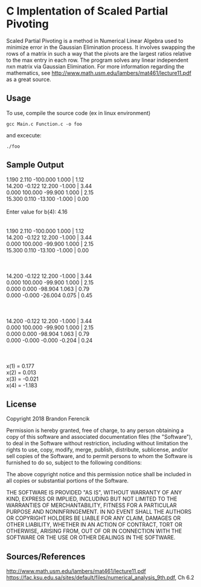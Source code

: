# C Implentation of Scaled Partial Pivoting 
Scaled Partial Pivoting is a method in Numerical Linear Algebra used to minimize error in the Gaussian Elimination process.
It involves swapping the rows of a matrix in such a way that the pivots are the largest ratios relative to the max entry in
each row. The program solves any linear independent nxn matrix via Gaussian Elimination. 
For more information regarding the mathematics, see http://www.math.usm.edu/lambers/mat461/lecture11.pdf as a great
source. 

## Usage

To use, compile the source code (ex in linux environment) 

```
gcc Main.c Function.c -o foo 
```
and excecute: 

```
./foo 
```

## Sample Output 



1.190 2.110 -100.000 1.000 | 1.12<br/>
14.200 -0.122 12.200 -1.000 | 3.44<br/>
0.000 100.000 -99.900 1.000 | 2.15<br/>
15.300 0.110 -13.100 -1.000 | 0.00<br/>
<br/>
Enter value for b(4): 4.16<br/>
<br/>
<br/>
1.190 2.110 -100.000 1.000 | 1.12<br/>
14.200 -0.122 12.200 -1.000 | 3.44<br/>
0.000 100.000 -99.900 1.000 | 2.15<br/>
15.300 0.110 -13.100 -1.000 | 0.00<br/>
<br/>
<br/>
<br/>
14.200 -0.122 12.200 -1.000 | 3.44<br/>
0.000 100.000 -99.900 1.000 | 2.15<br/>
0.000 0.000 -98.904 1.063 | 0.79<br/>
0.000 -0.000 -26.004 0.075 | 0.45<br/>
<br/>
<br/>
<br/>
14.200 -0.122 12.200 -1.000 | 3.44<br/>
0.000 100.000 -99.900 1.000 | 2.15<br/>
0.000 0.000 -98.904 1.063 | 0.79<br/>
0.000 -0.000 -0.000 -0.204 | 0.24<br/>
<br/>
<br/>
<br/>
x(1) = 0.177<br/>
x(2) = 0.013<br/>
x(3) = -0.021<br/>
x(4) = -1.183<br/>


## License 

Copyright 2018 Brandon Ferencik

Permission is hereby granted, free of charge, to any person obtaining a copy of this software and associated documentation files (the "Software"), to deal in the Software without restriction, including without limitation the rights to use, copy, modify, merge, publish, distribute, sublicense, and/or sell copies of the Software, and to permit persons to whom the Software is furnished to do so, subject to the following conditions:

The above copyright notice and this permission notice shall be included in all copies or substantial portions of the Software.

THE SOFTWARE IS PROVIDED "AS IS", WITHOUT WARRANTY OF ANY KIND, EXPRESS OR IMPLIED, INCLUDING BUT NOT LIMITED TO THE WARRANTIES OF MERCHANTABILITY, FITNESS FOR A PARTICULAR PURPOSE AND NONINFRINGEMENT. IN NO EVENT SHALL THE AUTHORS OR COPYRIGHT HOLDERS BE LIABLE FOR ANY CLAIM, DAMAGES OR OTHER LIABILITY, WHETHER IN AN ACTION OF CONTRACT, TORT OR OTHERWISE, ARISING FROM, OUT OF OR IN CONNECTION WITH THE SOFTWARE OR THE USE OR OTHER DEALINGS IN THE SOFTWARE.

## Sources/References

http://www.math.usm.edu/lambers/mat461/lecture11.pdf
https://fac.ksu.edu.sa/sites/default/files/numerical_analysis_9th.pdf, Ch 6.2

